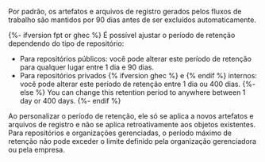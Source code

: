 Por padrão, os artefatos e arquivos de registro gerados pelos fluxos de trabalho são mantidos por 90 dias antes de ser excluídos automaticamente.

{%- ifversion fpt or ghec %}
É possível ajustar o período de retenção dependendo do tipo de repositório:

- Para repositórios públicos: você pode alterar este período de retenção para qualquer lugar entre 1 dia e 90 dias.
- Para repositórios privados {% ifversion ghec %} e {% endif %} internos: você pode alterar este período de retenção entre 1 dia ou 400 dias.
{%- else %}
You can change this retention period to anywhere between 1 day or 400 days.
{%- endif %}

Ao personalizar o período de retenção, ele só se aplica a novos artefatos e arquivos de registro e não se aplica retroativamente aos objetos existentes. Para repositórios e organizações gerenciadas, o período máximo de retenção não pode exceder o limite definido pela organização gerenciadora ou pela empresa.
